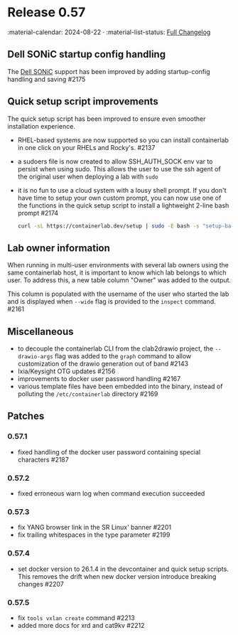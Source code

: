 # Release 0.57

:material-calendar: 2024-08-22 · :material-list-status: [Full Changelog](https://github.com/srl-labs/containerlab/releases)

## Dell SONiC startup config handling

The [Dell SONiC](../manual/kinds/dell_sonic.md) support has been improved by adding startup-config handling and saving #2175

## Quick setup script improvements

The quick setup script has been improved to ensure even smoother installation experience.

- RHEL-based systems are now supported so you can install containerlab in one click on your RHELs and Rocky's. #2137
- a sudoers file is now created to allow SSH_AUTH_SOCK env var to persist when using sudo. This allows the user to use the ssh agent of the original user when deploying a lab with `sudo`
- it is no fun to use a cloud system with a lousy shell prompt. If you don't have time to setup your own custom prompt, you can now use one of the functions in the quick setup script to install a lightweight 2-line bash prompt #2174

    ```bash
    curl -sL https://containerlab.dev/setup | sudo -E bash -s "setup-bash-prompt"
    ```

## Lab owner information

When running in multi-user environments with several lab owners using the same containerlab host, it is important to know which lab belongs to which user. To address this, a new table column "Owner" was added to the output.

This column is populated with the username of the user who started the lab and is displayed when `--wide` flag is provided to the `inspect` command. #2161

## Miscellaneous

- to decouple the containerlab CLI from the clab2drawio project, the `--drawio-args` flag was added to the `graph` command to allow customization of the drawio generation out of band #2143
- Ixia/Keysight OTG updates #2156
- improvements to docker user password handling #2167
- various template files have been embedded into the binary, instead of polluting the `/etc/containerlab` directory #2169

## Patches

### 0.57.1

- fixed handling of the docker user password containing special characters #2187

### 0.57.2

- fixed erroneous warn log when command execution succeeded

### 0.57.3

- fix YANG browser link in the SR Linux' banner #2201
- fix trailing whitespaces in the type parameter #2199

### 0.57.4

- set docker version to 26.1.4 in the devcontainer and quick setup scripts. This removes the drift when new docker version introduce breaking changes #2207

### 0.57.5

- fix `tools vxlan create` command #2213
- added more docs for xrd and cat9kv #2212
